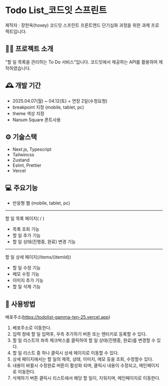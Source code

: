 # Todo List_코드잇 스프린트
제작자 : 장한옥(hoxey)
코드잇 스프린트 프론트엔드 단기심화 과정을 위한 과제 프로젝트입니다.
##  👨‍💻 프로젝트 소개
"할 일 목록을 관리하는 To Do 서비스"입니다.
코드잇에서 제공하는 API를 활용하여 제작하였습니다.

## 🕰 개발 기간 
- 2025.04.07(월) ~ 04.12(토) + 연장 2일(수정요청)
- breakpoint 지정 (mobile, tablet, pc)
- theme 색상 지정
- Nanum Square 폰트사용

## ⚙️ 기술스택 
- Next.js, Typescript
- Tailwincss
- Zustand
- Eslint, Prettier
- Vercel

## 💻 주요기능
- 반응형 웹 (mobile, tablet, pc)
---
할 일 목록 페이지( / )
- 목록 조회 기능
- 할 일 추가 기능
- 할 일 상태(진행중, 완료) 변경 기능
---
할 일 상세 페이지(/items/{itemId})
- 할 일 수정 기능
- 메모 수정 기능
- 이미지 추가 기능
- 할 일 삭제 기능

## 📃 사용방법
배포주소(https://todolist-gamma-ten-25.vercel.app)
1. 배포주소로 이동한다.
2. 입력 창에 할 일 입력후, 우측 추가하기 버튼 또는 엔터키로 등록할 수 있다.
3. 할 일 리스트의 좌측 체크박스를 클릭하여 할 일 상태(진행중, 완료)를 변경할 수 있다.
4. 할 일 리스트 중 하나 클릭시 상세 페이지로 이동할 수 있다.
5. 상세 페이지에서는 할 일의 제목, 상태, 이미지, 메모 등을 조회, 수정할수 있다.
6. 내용이 바뀔시 수정완료 버튼이 활성화 되며, 클릭시 내용이 수정되고, 메인페이지로 이동한다.
7. 삭제하기 버튼 클릭시 리스트에서 해당 할 일이, 지워지며, 메인페이지로 이동한다.
